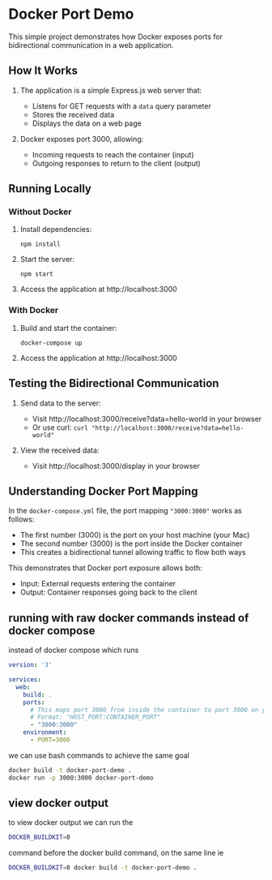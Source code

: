# Docker Port Demo

This simple project demonstrates how Docker exposes ports for bidirectional communication in a web application.

## How It Works

1. The application is a simple Express.js web server that:
   - Listens for GET requests with a `data` query parameter
   - Stores the received data
   - Displays the data on a web page

2. Docker exposes port 3000, allowing:
   - Incoming requests to reach the container (input)
   - Outgoing responses to return to the client (output)

## Running Locally

### Without Docker

1. Install dependencies:
   ```
   npm install
   ```

2. Start the server:
   ```
   npm start
   ```

3. Access the application at http://localhost:3000

### With Docker

1. Build and start the container:
   ```
   docker-compose up
   ```

2. Access the application at http://localhost:3000

## Testing the Bidirectional Communication

1. Send data to the server:
   - Visit http://localhost:3000/receive?data=hello-world in your browser
   - Or use curl: `curl "http://localhost:3000/receive?data=hello-world"`

2. View the received data:
   - Visit http://localhost:3000/display in your browser

## Understanding Docker Port Mapping

In the `docker-compose.yml` file, the port mapping `"3000:3000"` works as follows:

- The first number (3000) is the port on your host machine (your Mac)
- The second number (3000) is the port inside the Docker container
- This creates a bidirectional tunnel allowing traffic to flow both ways

This demonstrates that Docker port exposure allows both:
- Input: External requests entering the container
- Output: Container responses going back to the client

## running with raw docker commands instead of docker compose

instead of docker compose which runs

```yaml
version: '3'

services:
  web:
    build: .
    ports:
      # This maps port 3000 from inside the container to port 3000 on your host machine
      # Format: "HOST_PORT:CONTAINER_PORT"
      - "3000:3000"
    environment:
      - PORT=3000
```

we can use bash commands to achieve the same goal

```bash
docker build -t docker-port-demo .
docker run -p 3000:3000 docker-port-demo
```


## view docker output

to view docker output we can run the 

```bash
DOCKER_BUILDKIT=0
```

command before the docker build command, on the same line ie

```BASH
DOCKER_BUILDKIT=0 docker build -t docker-port-demo .
```